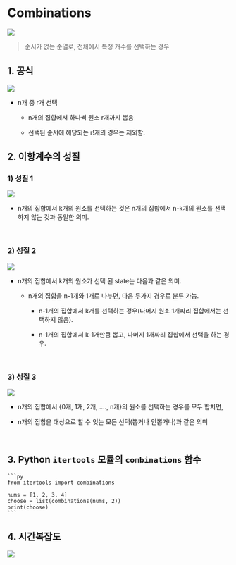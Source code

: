 # Combinations

<img src="https://chart.apis.google.com/chart?cht=tx&chl=nCr%5C%20%3D%5C%20%5C%20%7Bn%5C%20%5Cchoose%5C%20r%7D%5C%20%3D%5C%20%5Cfrac%7Bn!%5C%5C%20%7D%7B(n%5C%20-%5C%20r)!r!%7D" /><br/>

> 순서가 없는 순열로, 전체에서 특정 개수를 선택하는 경우

## 1. 공식

<img src="https://chart.apis.google.com/chart?cht=tx&chl=nCr%5C%20%3D%5C%20%5Cfrac%7Bn!%5C%20%7D%7B(n-r)!r!%7D" />

* n개 중 r개 선택
  
  * n개의 집합에서 하나씩 원소 r개까지 뽑음
  
  * 선택된 순서에 해당되는 r!개의 경우는 제외함.

## 2. 이항계수의 성질

### 1) 성질 1
<img src="https://chart.apis.google.com/chart?cht=tx&chl=%7Bn%5C%20%5Cchoose%5C%20k%7D%5C%20%3D%5C%20%7Bn%5C%20%5Cchoose%5C%20n%5C%20-%5C%20k%7D" />

* n개의 집합에서 k개의 원소를 선택하는 것은 n개의 집합에서 n-k개의 원소를 선택하지 않는 것과 동일한 의미.

<br/>

### 2) 성질 2

<img src="https://chart.apis.google.com/chart?cht=tx&chl=%7Bn%5C%20%5Cchoose%5C%20k%7D%5C%20%3D%5C%20%7Bn%5C%20-%5C%201%5C%20%5Cchoose%5C%20k%7D%5C%20%2B%5C%20%7Bn%5C%20-%5C%201%5C%20%5Cchoose%5C%20k%5C%20-%5C%201%7D" />

* n개의 집합에서 k개의 원소가 선택 된 state는 다음과 같은 의미.
  
  * n개의 집합을 n-1개와 1개로 나누면, 다음 두가지 경우로 분류 가능.
    
    * n-1개의 집합에서 k개를 선택하는 경우(나머지 원소 1개짜리 집합에서는 선택하지 않음).
    
    * n-1개의 집합에서 k-1개만큼 뽑고, 나머지 1개짜리 집합에서 선택을 하는 경우.

<br/>

### 3) 성질 3

<img src="https://chart.apis.google.com/chart?cht=tx&chl=%5C%5B%5C%20%5Csum_%7Bk%3D0%7D%5E%7Bn%7D%5C%20%7Bn%5C%20%5Cchoose%5C%20k%7D%5C%20%3D%5C%202%5En%5C%20%5C%5D" />

* n개의 집합에서 {0개, 1개, 2개, ...., n개}의 원소를 선택하는 경우를 모두 합치면, 

* n개의 집합을 대상으로 할 수 잇는 모든 선택(뽑거나 안뽑거나)과 같은 의미

<br/>

## 3. Python `itertools` 모듈의 `combinations` 함수

    ```py
    from itertools import combinations

    nums = [1, 2, 3, 4]
    choose = list(combinations(nums, 2))
    print(choose)
    ```

## 4. 시간복잡도

<img src="https://chart.apis.google.com/chart?cht=tx&chl=O(%5C%20%7Bn%5C%20%5Cchoose%5C%20k%7D%5C%20)%5C%20%3D%5C%20O(%5C%20min(%5C%20n%5Ek%2C%5C%20n%5E%7Bn%5C%20-%5C%20k%7D%5C%20)%5C%20)" />